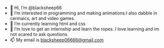 - 👋 Hi, I’m @blacksheep66 
- 👀 I’m interested in programming and making animations.I also dabble in cermaics, art and video games. 
- 🌱 I’m currently learning html and css
- 💞️ I’m love to get an internship and learn the ropes. I love learning and im not scared to ask questions. 
- 📫 My email is blacksheep06666@gmail.com

<!---
blacksheep66/blacksheep66 is a ✨ special ✨ repository because its `README.md` (this file) appears on your GitHub profile.
You can click the Preview link to take a look at your changes.
--->
